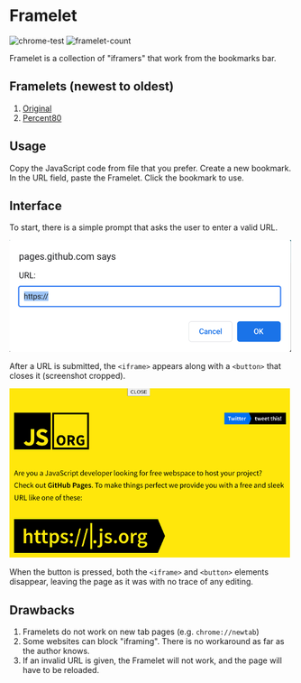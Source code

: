 # Framelet

![chrome-test](https://img.shields.io/badge/Google%20Chrome-passing-success?logo=googlechrome) ![framelet-count](https://img.shields.io/badge/Framelet%20Count-2-informational)

Framelet is a collection of "iframers" that work from the bookmarks bar.

## Framelets (newest to oldest)

1. [Original](/javascript/original.js)
2. [Percent80](/javascript/percent80.js)

## Usage

Copy the JavaScript code from file that you prefer. Create a new bookmark. In the URL field, paste the Framelet. Click the bookmark to use.

## Interface

To start, there is a simple prompt that asks the user to enter a valid URL.

![interface-prompt](/images/interface-prompt.png)

After a URL is submitted, the `<iframe>` appears along with a `<button>` that closes it (screenshot cropped).

![interface-button](/images/interface-button.png)

When the button is pressed, both the `<iframe>` and `<button>` elements disappear, leaving the page as it was with no trace of any editing.

## Drawbacks

1. Framelets do not work on new tab pages (e.g. `chrome://newtab`)
2. Some websites can block "iframing". There is no workaround as far as the author knows.
3. If an invalid URL is given, the Framelet will not work, and the page will have to be reloaded.
